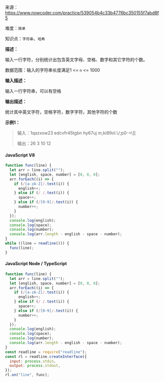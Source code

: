 来源：<https://www.nowcoder.com/practice/539054b4c33b4776bc350155f7abd8f5>

难度：`简单`

知识点：`字符串`、`哈希`

**描述：**

输入一行字符，分别统计出包含英文字母、空格、数字和其它字符的个数。

数据范围：输入的字符串长度满足1 <= `n` <= 1000

**输入描述：**

输入一行字符串，可以有空格

**输出描述：**

统计其中英文字符，空格字符，数字字符，其他字符的个数

**示例1：**

> 输入：1qazxsw23 edcvfr45tgbn hy67uj m,ki89ol.\\/;p0-=\\][
>
> 输出：26
3
10
12

<!-- tabs:start -->

#### **JavaScript V8**

```javascript
function func(line) {
  let arr = line.split("");
  let [english, space, number] = [0, 0, 0];
  arr.forEach((i) => {
    if (/[a-zA-Z]/.test(i)) {
      english++;
    } else if (/ /.test(i)) {
      space++;
    } else if (/[0-9]/.test(i)) {
      number++;
    }
  });
  console.log(english);
  console.log(space);
  console.log(number);
  console.log(arr.length - english - space - number);
}
while ((line = readline())) {
  func(line);
}
```

#### **JavaScript Node / TypeScript**

```javascript
function func(line) {
  let arr = line.split("");
  let [english, space, number] = [0, 0, 0];
  arr.forEach((i) => {
    if (/[a-zA-Z]/.test(i)) {
      english++;
    } else if (/ /.test(i)) {
      space++;
    } else if (/[0-9]/.test(i)) {
      number++;
    }
  });
  console.log(english);
  console.log(space);
  console.log(number);
  console.log(arr.length - english - space - number);
}
const readline = require("readline");
const rl = readline.createInterface({
  input: process.stdin,
  output: process.stdout,
});
rl.on("line", func);
```

<!-- tabs:end -->
